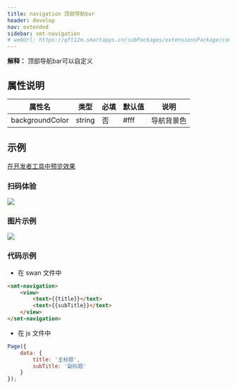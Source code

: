 ```yaml
---
title: navigation 顶部导航bar
header: develop
nav: extended
sidebar: smt-navigation
# webUrl: https://qft12m.smartapps.cn/subPackages/extensionsPackage/component/pages/smt-navigation/smt-navigation
---
```


**解释：** 顶部导航bar可以自定义

##  属性说明 

|属性名 | 类型 | 必填 | 默认值 |说明 |
|---|---|---|---|---|
|backgroundColor |string |否|#fff|导航背景色|

## 示例

<a href="swanide://fragment/3be4d7bcac11266b9481dd018449a7271577692166749" title="在开发者工具中预览效果" target="_self">在开发者工具中预览效果</a>

### 扫码体验

<img src="https://b.bdstatic.com/miniapp/assets/images/doc_demo/smt-navigation.png"  class="demo-qrcode-image" />

###  图片示例 

<div class="m-doc-custom-examples">
    <div class="m-doc-custom-examples-correct">
        <img src="https://b.bdstatic.com/miniapp/images/smt-navigation.gif">
    </div>  
</div>

###  代码示例

* 在 swan 文件中

```html
<smt-navigation>
    <view>
        <text>{{title}}</text>
        <text>{{subTitle}}</text>
    </view>
</smt-navigation>
```


* 在 js 文件中

```js
Page({
    data: {
        title: '主标题',
        subTitle: '副标题'
    }
});
```







